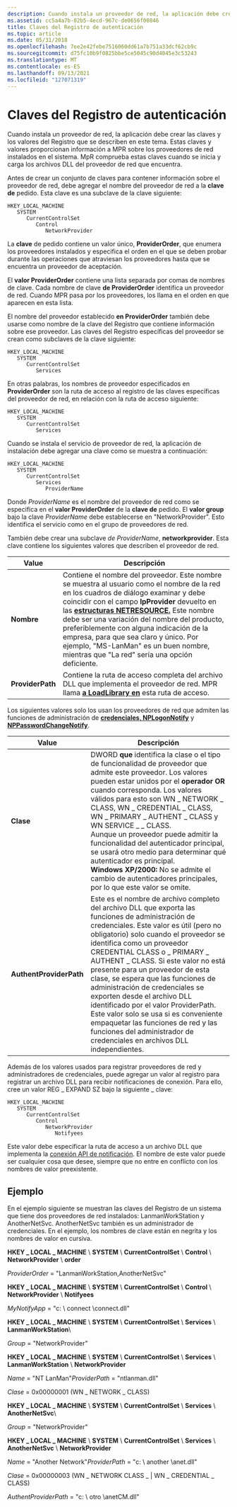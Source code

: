 ```yaml
---
description: Cuando instala un proveedor de red, la aplicación debe crear las claves y los valores del Registro que se describen en este tema.
ms.assetid: cc5a4a7b-02b5-4ecd-967c-de0656f00846
title: Claves del Registro de autenticación
ms.topic: article
ms.date: 05/31/2018
ms.openlocfilehash: 7ee2e42febe7516060dd61a7b751a33dcf62cb9c
ms.sourcegitcommit: d75fc10b9f0825bbe5ce5045c90d4045e3c53243
ms.translationtype: MT
ms.contentlocale: es-ES
ms.lasthandoff: 09/13/2021
ms.locfileid: "127071319"
---
```

# <a name="authentication-registry-keys"></a>Claves del Registro de autenticación

Cuando instala un proveedor de red, la aplicación debe crear las claves y los valores del Registro que se describen en este tema. Estas claves y valores proporcionan información a MPR sobre los proveedores de red instalados en el sistema. MpR comprueba estas claves cuando se inicia y carga los archivos DLL del proveedor de red que encuentra.

Antes de crear un conjunto de claves para contener información sobre el proveedor de red, debe agregar el nombre del proveedor de red a la **clave de** pedido. Esta clave es una subclave de la clave siguiente:

```
HKEY_LOCAL_MACHINE
   SYSTEM
      CurrentControlSet
         Control
            NetworkProvider
```

La **clave** de pedido contiene un valor único, **ProviderOrder**, que enumera los proveedores instalados y especifica el orden en el que se deben probar durante las operaciones que atraviesan los proveedores hasta que se encuentra un proveedor de aceptación.

El **valor ProviderOrder** contiene una lista separada por comas de nombres de clave. Cada nombre de clave **de ProviderOrder** identifica un proveedor de red. Cuando MPR pasa por los proveedores, los llama en el orden en que aparecen en esta lista.

El nombre del proveedor establecido **en ProviderOrder** también debe usarse como nombre de la clave del Registro que contiene información sobre ese proveedor. Las claves del Registro específicas del proveedor se crean como subclaves de la clave siguiente:

```
HKEY_LOCAL_MACHINE
   SYSTEM
      CurrentControlSet
         Services
```

En otras palabras, los nombres de proveedor especificados en **ProviderOrder** son la ruta de acceso al registro de las claves específicas del proveedor de red, en relación con la ruta de acceso siguiente:

```
HKEY_LOCAL_MACHINE
   SYSTEM
      CurrentControlSet
         Services
```

Cuando se instala el servicio de proveedor de red, la aplicación de instalación debe agregar una clave como se muestra a continuación:

```
HKEY_LOCAL_MACHINE
   SYSTEM
      CurrentControlSet
         Services
            ProviderName
```

Donde *ProviderName* es el nombre del proveedor de red como se especifica en el **valor ProviderOrder** de la **clave de** pedido. El **valor group** bajo la clave *ProviderName* debe establecerse en "NetworkProvider". Esto identifica el servicio como en el grupo de proveedores de red.

También debe crear una subclave *de ProviderName*, **networkprovider**. Esta clave contiene los siguientes valores que describen el proveedor de red.



| Value                       | Descripción                                                                                                                                                                                                                                                                                                                                                                                                                                                                   |
|-----------------------------|-------------------------------------------------------------------------------------------------------------------------------------------------------------------------------------------------------------------------------------------------------------------------------------------------------------------------------------------------------------------------------------------------------------------------------------------------------------------------------|
| **Nombre**<br/>         | Contiene el nombre del proveedor. Este nombre se muestra al usuario como el nombre de la red en los cuadros de diálogo examinar y debe coincidir con el campo **lpProvider** devuelto en las [**estructuras NETRESOURCE.**](/windows/desktop/api/Winnetwk/ns-winnetwk-netresourcea) Este nombre debe ser una variación del nombre del producto, preferiblemente con alguna indicación de la empresa, para que sea claro y único. Por ejemplo, "MS-LanMan" es un buen nombre, mientras que "La red" sería una opción deficiente.<br/> |
| **ProviderPath**<br/> | Contiene la ruta de acceso completa del archivo DLL que implementa el proveedor de red. MPR llama [**a LoadLibrary en**](/windows/desktop/api/libloaderapi/nf-libloaderapi-loadlibrarya) esta ruta de acceso.<br/>                                                                                                                                                                                                                                                                                                                                |



 

Los siguientes valores solo los usan los proveedores de red que admiten las funciones de administración de [**credenciales, NPLogonNotify**](/windows/desktop/api/Npapi/nf-npapi-nplogonnotify) y [**NPPasswordChangeNotify**](/windows/desktop/api/Npapi/nf-npapi-nppasswordchangenotify).



| Value                              | Descripción                                                                                                                                                                                                                                                                                                                                                                                                                                                                                                                                                                     |
|------------------------------------|---------------------------------------------------------------------------------------------------------------------------------------------------------------------------------------------------------------------------------------------------------------------------------------------------------------------------------------------------------------------------------------------------------------------------------------------------------------------------------------------------------------------------------------------------------------------------------|
| **Clase**<br/>               | DWORD **que** identifica la clase o el tipo de funcionalidad de proveedor que admite este proveedor. Los valores pueden estar unidos por el **operador OR** cuando corresponda. Los valores válidos para esto son WN \_ NETWORK \_ CLASS, WN \_ CREDENTIAL \_ CLASS, WN \_ PRIMARY \_ AUTHENT \_ CLASS y WN SERVICE \_ \_ CLASS.<br/> Aunque un proveedor puede admitir la funcionalidad del autenticador principal, se usará otro medio para determinar qué autenticador es principal.<br/> **Windows XP/2000:** No se admite el cambio de autenticadores principales, por lo que este valor se omite. <br/> |
| **AuthentProviderPath**<br/> | Este es el nombre de archivo completo del archivo DLL que exporta las funciones de administración de credenciales. Este valor es útil (pero no obligatorio) solo cuando el proveedor se identifica como un proveedor CREDENTIAL CLASS o \_ PRIMARY \_ AUTHENT \_ CLASS. Si este valor no está presente para un proveedor de esta clase, se espera que las funciones de administración de credenciales se exporten desde el archivo DLL identificado por el valor ProviderPath. Este valor solo se usa si es conveniente empaquetar las funciones de red y las funciones del administrador de credenciales en archivos DLL independientes.<br/>  |



 

Además de los valores usados para registrar proveedores de red y administradores de credenciales, puede agregar un valor al registro para registrar un archivo DLL para recibir notificaciones de conexión. Para ello, cree un valor REG \_ EXPAND SZ bajo la siguiente \_ clave:

```
HKEY_LOCAL_MACHINE
   SYSTEM
      CurrentControlSet
         Control
            NetworkProvider
               Notifyees
```

Este valor debe especificar la ruta de acceso a un archivo DLL que implementa la [conexión API de notificación](connection-notification-api.md). El nombre de este valor puede ser cualquier cosa que desee, siempre que no entre en conflicto con los nombres de valor preexistente.

## <a name="example"></a>Ejemplo

En el ejemplo siguiente se muestran las claves del Registro de un sistema que tiene dos proveedores de red instalados: LanmanWorkStation y AnotherNetSvc. AnotherNetSvc también es un administrador de credenciales. En el ejemplo, los nombres de clave están en negrita y los nombres de valor en cursiva.

**HKEY \_ LOCAL \_ MACHINE** \\ **SYSTEM** \\ **CurrentControlSet** \\ **Control** \\ **NetworkProvider** \\ **order**

*ProviderOrder* = "LanmanWorkStation,AnotherNetSvc"

**HKEY \_ LOCAL \_ MACHINE** \\ **SYSTEM** \\ **CurrentControlSet** \\ **Control** \\ **NetworkProvider** \\ **Notifyees**

*MyNotifyApp* = "c: \\ connect \\connect.dll"

**HKEY \_ LOCAL \_ MACHINE** \\ **SYSTEM** \\ **CurrentControlSet** \\ **Services** \\ **LanmanWorkStation**\\

*Group* = "NetworkProvider"

**HKEY \_ LOCAL \_ MACHINE** \\ **SYSTEM** \\ **CurrentControlSet** \\ **Services** \\ **LanmanWorkStation** \\ **NetworkProvider**

*Name* = "NT LanMan"*ProviderPath* = "ntlanman.dll"

*Clase* = 0x00000001 (WN \_ NETWORK \_ CLASS)

**HKEY \_ LOCAL \_ MACHINE** \\ **SYSTEM** \\ **CurrentControlSet** \\ **Services** \\ **AnotherNetSvc**\\

*Group* = "NetworkProvider"

**HKEY \_ LOCAL \_ MACHINE** \\ **SYSTEM** \\ **CurrentControlSet** \\ **Services** \\ **AnotherNetSvc** \\ **NetworkProvider**

*Name* = "Another Network"*ProviderPath* = "c: \\ another \\anet.dll"

*Clase* = 0x00000003 (WN \_ NETWORK CLASS \_ \| WN \_ CREDENTIAL \_ CLASS)

*AuthentProviderPath* = "c: \\ otro \\anetCM.dll"

 

